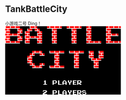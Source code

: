 # TankBattleCity
小游戏二号 Ding！    
![image](https://github.com/lyualvin/TankBattleCity/blob/master/imgs/Game.png)
